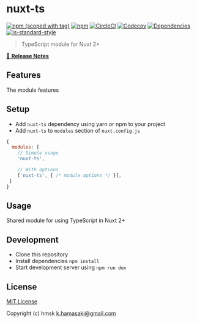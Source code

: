 # nuxt-ts
[![npm (scoped with tag)](https://img.shields.io/npm/v/nuxt-ts/latest.svg?style=flat-square)](https://npmjs.com/package/nuxt-ts)
[![npm](https://img.shields.io/npm/dt/nuxt-ts.svg?style=flat-square)](https://npmjs.com/package/nuxt-ts)
[![CircleCI](https://img.shields.io/circleci/project/github/hmsk/nuxt-ts.svg?style=flat-square)](https://circleci.com/gh/hmsk/nuxt-ts)
[![Codecov](https://img.shields.io/codecov/c/github/hmsk/nuxt-ts.svg?style=flat-square)](https://codecov.io/gh/hmsk/nuxt-ts)
[![Dependencies](https://david-dm.org/hmsk/nuxt-ts/status.svg?style=flat-square)](https://david-dm.org/hmsk/nuxt-ts)
[![js-standard-style](https://img.shields.io/badge/code_style-standard-brightgreen.svg?style=flat-square)](http://standardjs.com)

> TypeScript module for Nuxt 2+

[📖 **Release Notes**](./CHANGELOG.md)

## Features

The module features

## Setup

- Add `nuxt-ts` dependency using yarn or npm to your project
- Add `nuxt-ts` to `modules` section of `nuxt.config.js`

```js
{
  modules: [
    // Simple usage
    'nuxt-ts',

    // With options
    ['nuxt-ts', { /* module options */ }],
 ]
}
```

## Usage

Shared module for using TypeScript in Nuxt 2+

## Development

- Clone this repository
- Install dependencies `npm install`
- Start development server using `npm run dev`

## License

[MIT License](./LICENSE)

Copyright (c) hmsk <k.hamasaki@gmail.com>
